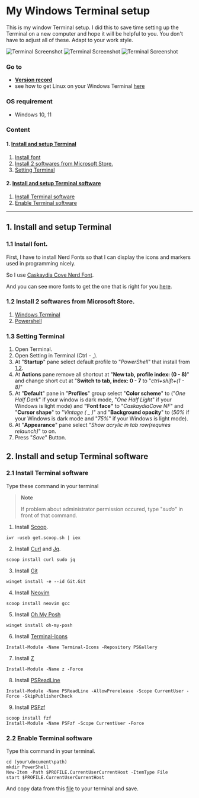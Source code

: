 # **My Windows Terminal setup**
This is my window Terminal setup.
I did this to save time setting up the Terminal on a new computer and hope it will be helpful to you.
You don't have to adjust all of these. Adapt to your work style.

![Terminal Screenshot](https://github.com/chinhchin/window-terminal-setup/blob/master/readme-assets/terminal%20screenshot%201.png?raw=true)
![Terminal Screenshot](https://github.com/chinhchin/window-terminal-setup/blob/master/readme-assets/terminal%20screenshot%202.png?raw=true)
![Terminal Screenshot](https://github.com/chinhchin/window-terminal-setup/blob/master/readme-assets/terminal%20screenshot%203.png?raw=true)

### **Go to**
- **[Version record](Projects/Software%20Setup/Setup%20List/Windows%20Terminal%20setup/Project/version-record.json)**
- see how to get Linux on your Windows Terminal [here](https://github.com/chinhchin/WSL-setup.git)

### **OS requirement**
- Windows 10, 11

### **Content**
#### 1. [Install and setup Terminal](Projects/Software%20Setup/Setup%20List/Windows%20Terminal%20setup/Project/readme.md#1-install-and-setup-terminal)
1. [Install font](Projects/Software%20Setup/Setup%20List/Windows%20Terminal%20setup/Project/readme.md#11-install-font)
2. [Install 2 softwares from Microsoft Store.](Projects/Software%20Setup/Setup%20List/Windows%20Terminal%20setup/Project/readme.md#12-install-2-softwares-from-microsoft-store)
3. [Setting Terminal](Projects/Software%20Setup/Setup%20List/Windows%20Terminal%20setup/Project/readme.md#13-setting-terminal)
#### 2. [Install and setup Terminal software](Projects/Software%20Setup/Setup%20List/Windows%20Terminal%20setup/Project/readme.md#2-install-and-setup-terminal-software)
1. [Install Terminal software](Projects/Software%20Setup/Setup%20List/Windows%20Terminal%20setup/Project/readme.md#21-install-terminal-software)
2. [Enable Terminal software](Projects/Software%20Setup/Setup%20List/Windows%20Terminal%20setup/Project/readme.md#22-enable-terminal-software)

---

## **1. Install and setup Terminal**

### **1.1 Install font.**
First, I have to install Nerd Fonts so that I can display the icons and markers used in programming nicely.

So I use [Caskaydia Cove Nerd Font](https://github.com/ryanoasis/nerd-fonts/releases/download/v2.1.0/CascadiaCode.zip).

And you can see more fonts to get the one that is right for you [here](https://www.nerdfonts.com/).

### **1.2 Install 2 softwares from Microsoft Store.**
1. [Windows Terminal](https://www.microsoft.com/store/productId/9N0DX20HK701)
2. [Powershell](https://www.microsoft.com/store/productId/9MZ1SNWT0N5D)

### **1.3 Setting Terminal**
1. Open Terminal.
2. Open Setting in Terminal (Ctrl - ,).
3. At "**Startup**" pane select default profile to "*PowerShell*" that install from [1.2](Projects/Software%20Setup/Setup%20List/Windows%20Terminal%20setup/Project/readme.md#12-install-2-softwares-from-microsoft-store).
4. At **Actions** pane remove all shortcut at "**New tab, profile index: (0 - 8)**" and change short cut at "**Switch to tab, index: 0 - 7** to "*ctrl+shift+(1 - 8)*"
5. At "**Default**" pane in "**Profiles**" group select "**Color scheme**" to ("*One Half Dark*" if your window is dark mode,  "*One Half Light*" if your Windows is light mode) and **"Font face"** to "*CaskaydiaCove NF*" and "**Cursor shape**" to  "*Vintage ( _ )*" and "**Background opacity**" to (*50%* if your Windows is dark mode and "*75%*" if your Windows is light mode).
6. At "**Appearance**" pane select "*Show acrylic in tab row(requires relaunch)*" to on.
7. Press "*Save*" Button.

## **2. Install and setup Terminal software**

### **2.1 Install Terminal software**

Type these command in your terminal

> **Note**
>
> If problem about administrator permission occured, type "*sudo*" in front of that command.

1. Install [Scoop](https://scoop.sh/).
```
iwr -useb get.scoop.sh | iex
```

2. Install [Curl](https://curl.se/) and [Jq](https://stedolan.github.io/jq/).
```
scoop install curl sudo jq
```

3. Install [Git](https://git-scm.com/) 
```
winget install -e --id Git.Git
```

4. Install [Neovim](https://neovim.io/)
```
scoop install neovim gcc
```

5. Install [Oh My Posh](https://ohmyposh.dev/)
```
winget install oh-my-posh
```

6. Install [Terminal-Icons](https://github.com/devblackops/Terminal-Icons)
```
Install-Module -Name Terminal-Icons -Repository PSGallery
```

7. Install [Z](https://www.powershellgallery.com/packages/z/)
```
Install-Module -Name z -Force
```

8. Install [PSReadLine](https://docs.microsoft.com/en-us/powershell/module/psreadline/)
```
Install-Module -Name PSReadLine -AllowPrerelease -Scope CurrentUser -Force -SkipPublisherCheck
```

9. Install [PSFzf](https://github.com/kelleyma49/PSFzf)
```
scoop install fzf
Install-Module -Name PSFzf -Scope CurrentUser -Force
```

### **2.2 Enable Terminal software**

Type this command in your terminal.
```
cd (your\document\path)
mkdir PowerShell
New-Item -Path $PROFILE.CurrentUserCurrentHost -ItemType File
start $PROFILE.CurrentUserCurrentHost
```

And copy data from this [file](Microsoft.PowerShell_profile.ps1) to your terminal and save.
